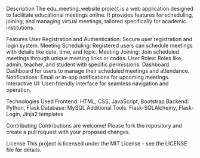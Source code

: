 Description
The edu_meeting_website project is a web application designed to facilitate educational meetings online. It provides features for scheduling, joining, and managing virtual meetings, tailored specifically for academic institutions.

Features
User Registration and Authentication: Secure user registration and login system.
Meeting Scheduling: Registered users can schedule meetings with details like date, time, and topic.
Meeting Joining: Join scheduled meetings through unique meeting links or codes.
User Roles: Roles like admin, teacher, and student with specific permissions.
Dashboard: Dashboard for users to manage their scheduled meetings and attendance.
Notifications: Email or in-app notifications for upcoming meetings.
Interactive UI: User-friendly interface for seamless navigation and operation.


Technologies Used
Frontend: HTML, CSS, JavaScript, Bootstrap
Backend: Python, Flask
Database: MySQL
Additional Tools: Flask-SQLAlchemy, Flask-Login, Jinja2 templates

Contributing
Contributions are welcome! Please fork the repository and create a pull request with your proposed changes.

License
This project is licensed under the MIT License - see the LICENSE file for details.

